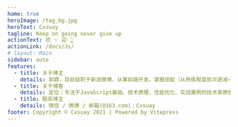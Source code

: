 ```yaml
---
home: true
heroImage: /tag_bg.jpg
heroText: Cxsuay
tagline: Keep on going never give up
actionText: 欢 ✨ 迎 👆
actionLink: /docs/Js/
# layout: Main
sidebar: auto
features:
  - title: 关于博主
    details: 郭霖，目前就职于新浪微博，从事前端开发，掌握技能（从熟练程度依次递减~）：Vue、Node、Webpack、React、Vite、Ts、mongodb等。
  - title: 关于博客
    details: 定位：专注于JavaScript基础、技术原理、性能优化、实战案例的技术类原创文章。
  - title: 联系博主
    details: 微信 / 微博 / 邮箱(@163.com)：Cxsuay
footer: Copyright © Cxsuay 2021 | Powered by Vitepress
---
```


